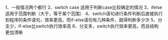 1、一般情况两个都行
2、switch case 适用于判断case比较确定的情况
3、ifelse适用于范围判断（大于，等于某个范围）
4、switch语句进行条件判断后直接执行到程序的条件语句，效率更高，而if-else语句有几种条件，就得判断多少次
5、分支少，if-else比switch执行效率高
6、分支多，switch执行效率更高，而且结构更加清晰
